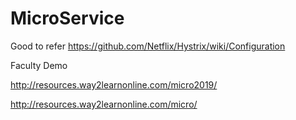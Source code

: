 # MicroService
Good to refer
https://github.com/Netflix/Hystrix/wiki/Configuration

Faculty Demo

http://resources.way2learnonline.com/micro2019/

http://resources.way2learnonline.com/micro/
